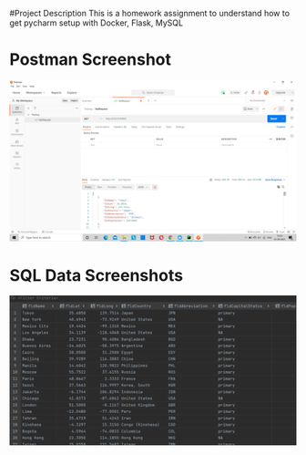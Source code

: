 #Project Description 
This is a homework assignment to understand how to get pycharm setup with Docker, Flask, MySQL

# Postman Screenshot
![postman request output](screenshots/postman.png)

# SQL Data  Screenshots
![pycharm data query](screenshots/Query.png)